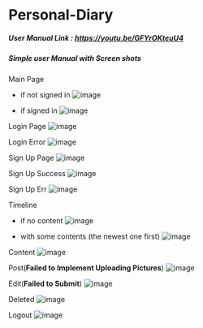 # Personal-Diary

##### User Manual Link : https://youtu.be/GFYrOKteuU4

##### Simple user Manual with Screen shots

Main Page
- if not signed in
![image](https://user-images.githubusercontent.com/84115816/121027154-b305c180-c7e1-11eb-9214-0f2a7f136e18.png)

- if signed in
![image](https://user-images.githubusercontent.com/84115816/121028089-78e8ef80-c7e2-11eb-8156-987d3fef53f5.png)

Login Page
![image](https://user-images.githubusercontent.com/84115816/121027474-f3653f80-c7e1-11eb-9504-7a7259688533.png)

Login Error
![image](https://user-images.githubusercontent.com/84115816/121027560-05df7900-c7e2-11eb-9c5b-5b7496f44519.png)

Sign Up Page
![image](https://user-images.githubusercontent.com/84115816/121027657-198adf80-c7e2-11eb-9e08-b4449ddca00d.png)

Sign Up Success
![image](https://user-images.githubusercontent.com/84115816/121027726-29a2bf00-c7e2-11eb-8b1a-83bbb6d00511.png)

Sign Up Err
![image](https://user-images.githubusercontent.com/84115816/121027906-4ccd6e80-c7e2-11eb-8175-a395e646d3fc.png)

Timeline
- if no content
![image](https://user-images.githubusercontent.com/84115816/121028153-87cfa200-c7e2-11eb-8df1-d1d6f7d6928d.png)

- with some contents (the newest one first)
![image](https://user-images.githubusercontent.com/84115816/121028686-fa408200-c7e2-11eb-99a0-d53f2a2f9d1b.png)

Content
![image](https://user-images.githubusercontent.com/84115816/121029277-6d49f880-c7e3-11eb-86d0-1224fb3ab888.png)

Post(**Failed to Implement Uploading Pictures**)
![image](https://user-images.githubusercontent.com/84115816/121028378-bcdbf480-c7e2-11eb-8b15-51a567e21c37.png)

Edit(**Failed to Submit**)
![image](https://user-images.githubusercontent.com/84115816/121029084-44c1fe80-c7e3-11eb-9359-e694b9db45df.png)

Deleted
![image](https://user-images.githubusercontent.com/84115816/121029425-89e63080-c7e3-11eb-9b70-d275b29eb2d8.png)

Logout
![image](https://user-images.githubusercontent.com/84115816/121029497-979bb600-c7e3-11eb-8beb-6539e41d5e5e.png)

